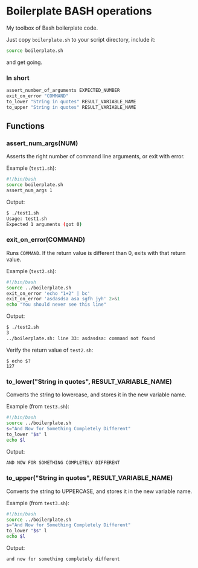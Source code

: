 Boilerplate BASH operations
===========================

My toolbox of Bash boilerplate code.

Just copy `boilerplate.sh` to your script directory, include it:

```bash
source boilerplate.sh
```

and get going.

### In short

```bash
assert_number_of_arguments EXPECTED_NUMBER
exit_on_error "COMMAND"
to_lower "String in quotes" RESULT_VARIABLE_NAME
to_upper "String in quotes" RESULT_VARIABLE_NAME
```

## Functions

### assert_num_args(NUM)

Asserts the right number of command line arguments, or exit with error.

Example (`test1.sh`): 

```bash
#!/bin/bash
source boilerplate.sh
assert_num_args 1
```

Output:

```bash
$ ./test1.sh
Usage: test1.sh
Expected 1 arguments (got 0)
```

### exit_on_error(COMMAND) 

Runs `COMMAND`. If the return value is different than 0, exits with that return value.

Example (`test2.sh`): 

```bash
#!/bin/bash
source ../boilerplate.sh
exit_on_error 'echo "1+2" | bc'
exit_on_error 'asdasdsa asa sgfh jyh' 2>&1
echo "You should never see this line"
```

Output:

```bash
$ ./test2.sh
3
../boilerplate.sh: line 33: asdasdsa: command not found
```
Verify the return value of `test2.sh`:
```
$ echo $?
127
```


### to_lower("String in quotes", RESULT_VARIABLE_NAME)

Converts the string to lowercase, and stores it in the new variable name.

Example (from `test3.sh`):
```bash
#!/bin/bash
source ../boilerplate.sh
s="And Now for Something Completely Different"
to_lower "$s" l
echo $l
```

Output:

```bash
AND NOW FOR SOMETHING COMPLETELY DIFFERENT
```

### to_upper("String in quotes", RESULT_VARIABLE_NAME)

Converts the string to UPPERCASE, and stores it in the new variable name.

Example (from `test3.sh`):
```bash
#!/bin/bash
source ../boilerplate.sh
s="And Now for Something Completely Different"
to_lower "$s" l
echo $l
```

Output:

```bash
and now for something completely different
```



